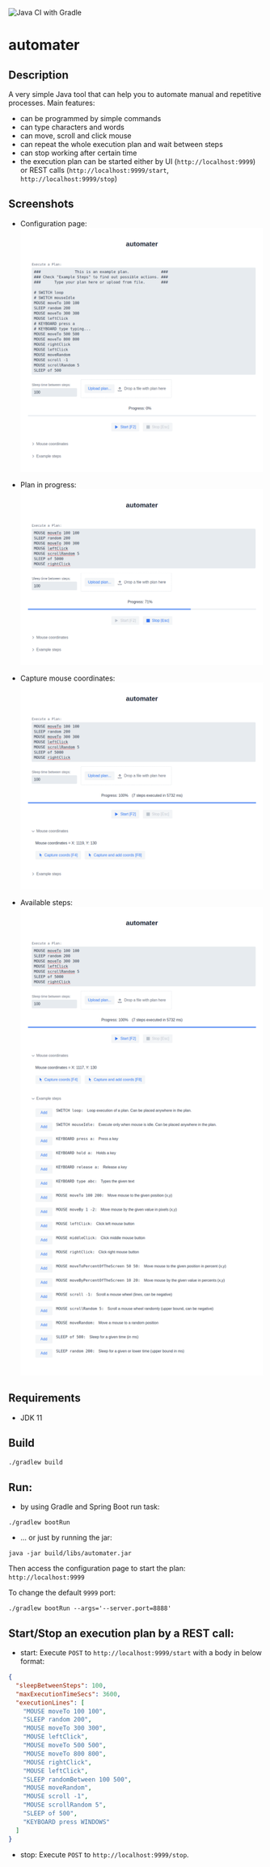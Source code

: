 ![Java CI with Gradle](https://github.com/dawidkotarba/automater/workflows/Java%20CI%20with%20Gradle/badge.svg)

# automater

## Description

A very simple Java tool that can help you to automate manual and repetitive processes. Main features:

- can be programmed by simple commands
- can type characters and words
- can move, scroll and click mouse
- can repeat the whole execution plan and wait between steps
- can stop working after certain time
- the execution plan can be started either by UI (`http://localhost:9999`) or REST
  calls (`http://localhost:9999/start`, `http://localhost:9999/stop`)

## Screenshots

- Configuration page:
  ![Configuration page](doc/screenshots/main.png)

- Plan in progress:
  ![Progress](doc/screenshots/progress.png)

- Capture mouse coordinates:
  ![Mouse coordinates](doc/screenshots/coords.png)

- Available steps:
  ![Available steps](doc/screenshots/steps.png)

## Requirements

- JDK 11

## Build

```shell
./gradlew build
```

## Run:

- by using Gradle and Spring Boot run task:
```shell
./gradlew bootRun
```
- ... or just by running the jar:
```shell
java -jar build/libs/automater.jar
```

Then access the configuration page to start the plan: `http://localhost:9999`

To change the default `9999` port:

```shell
./gradlew bootRun --args='--server.port=8888'
```

## Start/Stop an execution plan by a REST call:

- start:
  Execute `POST` to `http://localhost:9999/start` with a body in below format:

```json
{
  "sleepBetweenSteps": 100,
  "maxExecutionTimeSecs": 3600,
  "executionLines": [
    "MOUSE moveTo 100 100",
    "SLEEP random 200",
    "MOUSE moveTo 300 300",
    "MOUSE leftClick",
    "MOUSE moveTo 500 500",
    "MOUSE moveTo 800 800",
    "MOUSE rightClick",
    "MOUSE leftClick",
    "SLEEP randomBetween 100 500",
    "MOUSE moveRandom",
    "MOUSE scroll -1",
    "MOUSE scrollRandom 5",
    "SLEEP of 500",
    "KEYBOARD press WINDOWS"
  ]
}
```

- stop:
  Execute `POST` to `http://localhost:9999/stop`.